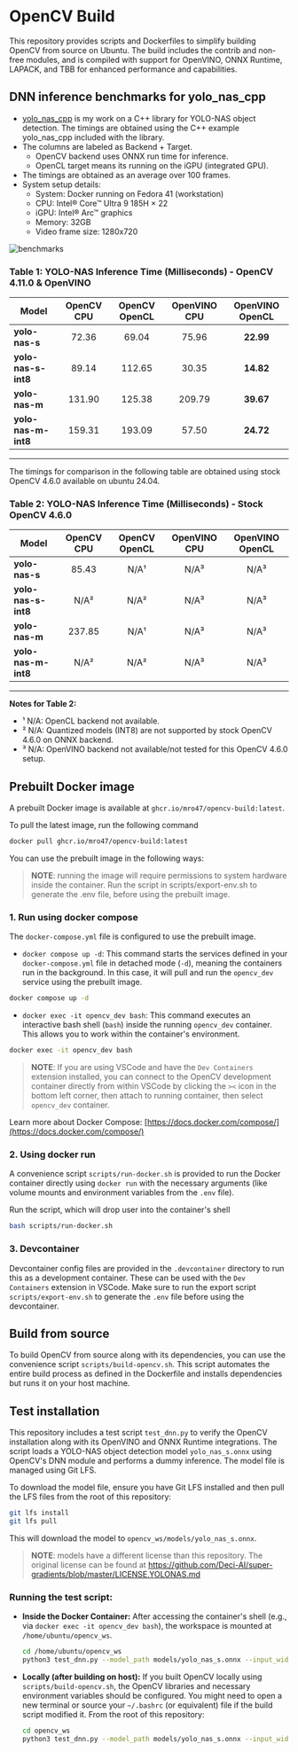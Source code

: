 # OpenCV Build

This repository provides scripts and Dockerfiles to simplify building OpenCV from source on Ubuntu. The build includes the contrib and non-free modules, and is compiled with support for OpenVINO, ONNX Runtime, LAPACK, and TBB for enhanced performance and capabilities.

## DNN inference benchmarks for yolo_nas_cpp

- [yolo_nas_cpp](https://github.com/MRo47/yolo_nas_cpp) is my work on a C++ library for YOLO-NAS object detection. 
The timings are obtained using the C++ example yolo_nas_cpp included with the library.
- The columns are labeled as Backend + Target.
    - OpenCV backend uses ONNX run time for inference.
    - OpenCL target means its running on the iGPU (integrated GPU).
- The timings are obtained as an average over 100 frames.
- System setup details:
    - System: Docker running on Fedora 41 (workstation)
    - CPU: Intel® Core™ Ultra 9 185H × 22
    - iGPU: Intel® Arc™ graphics
    - Memory: 32GB
    - Video frame size: 1280x720

![benchmarks](images/benchmarks.png "OpenCV 4.11.0 inference benchmarks on yolo_nas_cpp")

### Table 1: YOLO-NAS Inference Time (Milliseconds) - OpenCV 4.11.0 & OpenVINO


| Model              | OpenCV CPU | OpenCV OpenCL | OpenVINO CPU | OpenVINO OpenCL     |
|--------------------|:----------:|:-------------:|:------------:|:-------------------:|
| **yolo-nas-s**     |   72.36    |     69.04     |    75.96     |      **22.99**      |
| **yolo-nas-s-int8**|   89.14    |    112.65     |    30.35     |      **14.82**      |
| **yolo-nas-m**     |  131.90    |    125.38     |   209.79     |      **39.67**      |
| **yolo-nas-m-int8**|  159.31    |    193.09     |    57.50     |      **24.72**      |

---

The timings for comparison in the following table are obtained using stock OpenCV 4.6.0 available on ubuntu 24.04.

### Table 2: YOLO-NAS Inference Time (Milliseconds) - Stock OpenCV 4.6.0


| Model              | OpenCV CPU | OpenCV OpenCL | OpenVINO CPU | OpenVINO OpenCL |
|--------------------|:----------:|:-------------:|:------------:|:---------------:|
| **yolo-nas-s**     |   85.43    |     N/A¹      |     N/A³     |      N/A³       |
| **yolo-nas-s-int8**|   N/A²     |     N/A²      |     N/A³     |      N/A³       |
| **yolo-nas-m**     |   237.85   |     N/A¹      |     N/A³     |      N/A³       |
| **yolo-nas-m-int8**|   N/A²     |     N/A²      |     N/A³     |      N/A³       |
---

**Notes for Table 2:**
- ¹ N/A: OpenCL backend not available.
- ² N/A: Quantized models (INT8) are not supported by stock OpenCV 4.6.0 on ONNX backend.
- ³ N/A: OpenVINO backend not available/not tested for this OpenCV 4.6.0 setup.

## Prebuilt Docker image

A prebuilt Docker image is available at `ghcr.io/mro47/opencv-build:latest`.

To pull the latest image, run the following command

```bash
docker pull ghcr.io/mro47/opencv-build:latest
```

You can use the prebuilt image in the following ways:

> __NOTE__: running the image will require permissions to system hardware inside the container. Run the script in scripts/export-env.sh to generate the .env file, before using the prebuilt image.

### 1. Run using docker compose

The `docker-compose.yml` file is configured to use the prebuilt image.
*   `docker compose up -d`: This command starts the services defined in your `docker-compose.yml` file in detached mode (`-d`), meaning the containers run in the background. In this case, it will pull and run the `opencv_dev` service using the prebuilt image.

```bash
docker compose up -d
```
*   `docker exec -it opencv_dev bash`: This command executes an interactive bash shell (`bash`) inside the running `opencv_dev` container. This allows you to work within the container's environment.

```bash
docker exec -it opencv_dev bash
```

> __NOTE__: If you are using VSCode and have the `Dev Containers` extension installed, you can connect to the OpenCV development container directly from within VSCode by clicking the `><` icon in the bottom left corner, then attach to running container, then select `opencv_dev` container.

Learn more about Docker Compose: [https://docs.docker.com/compose/](https://docs.docker.com/compose/)

### 2. Using docker run

A convenience script `scripts/run-docker.sh` is provided to run the Docker container directly using `docker run` with the necessary arguments (like volume mounts and environment variables from the `.env` file).

Run the script, which will drop user into the container's shell
```bash
bash scripts/run-docker.sh
```

### 3. Devcontainer

Devcontainer config files are provided in the `.devcontainer` directory to run this as a development container. These can be used with the `Dev Containers` extension in VSCode. Make sure to run the export script `scripts/export-env.sh` to generate the `.env` file before using the devcontainer.

## Build from source

To build OpenCV from source along with its dependencies, you can use the convenience script `scripts/build-opencv.sh`. This script automates the entire build process as defined in the Dockerfile and installs dependencies but runs it on your host machine.

## Test installation

This repository includes a test script `test_dnn.py` to verify the OpenCV installation along with its OpenVINO and ONNX Runtime integrations. The script loads a YOLO-NAS object detection model `yolo_nas_s.onnx` using OpenCV's DNN module and performs a dummy inference. The model file is managed using Git LFS.

To download the model file, ensure you have Git LFS installed and then pull the LFS files from the root of this repository:
```bash
git lfs install
git lfs pull
```
This will download the model to `opencv_ws/models/yolo_nas_s.onnx`.

> __NOTE__: models have a different license than this repository. The original license can be found at https://github.com/Deci-AI/super-gradients/blob/master/LICENSE.YOLONAS.md

### Running the test script:

*   **Inside the Docker Container:**
    After accessing the container's shell (e.g., via `docker exec -it opencv_dev bash`), the workspace is mounted at `/home/ubuntu/opencv_ws`.
    ```bash
    cd /home/ubuntu/opencv_ws
    python3 test_dnn.py --model_path models/yolo_nas_s.onnx --input_width 640 --input_height 640 --input_channels 3
    ```

*   **Locally (after building on host):**
    If you built OpenCV locally using `scripts/build-opencv.sh`, the OpenCV libraries and necessary environment variables should be configured. You might need to open a new terminal or source your `~/.bashrc` (or equivalent) file if the build script modified it.
    From the root of this repository:
    ```bash
    cd opencv_ws
    python3 test_dnn.py --model_path models/yolo_nas_s.onnx --input_width 640 --input_height 640 --input_channels 3
    ```



